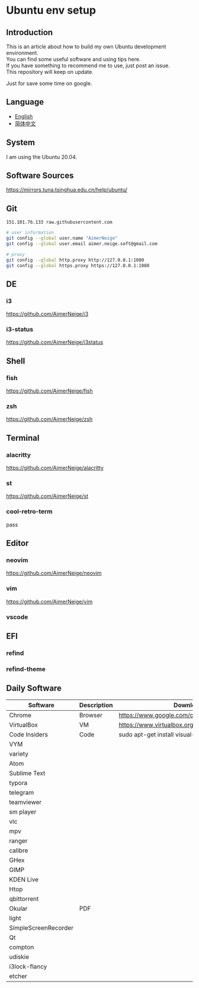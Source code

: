 # Ubuntu env setup

## Introduction

This is an article about how to build my own Ubuntu development environment.\
You can find some useful software and using tips here.\
If you have something to recommend me to use, just post an issue.\
This repository will keep on update.

Just for save some time on google.

## Language

- [English](README.md)
- [简体中文](README-CN.md)

## System

I am using the Ubuntu 20.04.

## Software Sources

<https://mirrors.tuna.tsinghua.edu.cn/help/ubuntu/>

## Git

`151.101.76.133 raw.githubusercontent.com`

```bash
# user information
git config --global user.name "AimerNeige"
git config --global user.email aimer.neige.soft@gmail.com

# proxy
git config --global http.proxy http://127.0.0.1:1080
git config --global https.proxy https://127.0.0.1:1080
```

## DE

### i3

<https://github.com/AimerNeige/i3>

### i3-status

<https://github.com/AimerNeige/i3status>

## Shell

### fish

<https://github.com/AimerNeige/fish>

### zsh

<https://github.com/AimerNeige/zsh>

## Terminal

### alacritty

<https://github.com/AimerNeige/alacritty>

### st

<https://github.com/AimerNeige/st>

### cool-retro-term

pass

## Editor

### neovim

<https://github.com/AimerNeige/neovim>

### vim

<https://github.com/AimerNeige/vim>

### vscode

## EFI

### refind

### refind-theme

## Daily Software

| Software             | Description | Download                                         |
| -------------------- | ----------- | ------------------------------------------------ |
| Chrome               | Browser     | https://www.google.com/chrome/                   |
| VirtualBox           | VM          | https://www.virtualbox.org/wiki/Linux_Downloads  |
| Code Insiders        | Code        | sudo apt-get install visual-studio-code-insiders |
| VYM                  |             |                                                  |
| variety              |             |                                                  |
| Atom                 |             |                                                  |
| Sublime Text         |             |                                                  |
| typora               |             |                                                  |
| telegram             |             |                                                  |
| teamviewer           |             |                                                  |
| sm player            |             |                                                  |
| vlc                  |             |                                                  |
| mpv                  |             |                                                  |
| ranger               |             |                                                  |
| calibre              |             |                                                  |
| GHex                 |             |                                                  |
| GIMP                 |             |                                                  |
| KDEN Live            |             |                                                  |
| Htop                 |             |                                                  |
| qbittorrent          |             |                                                  |
| Okular               | PDF         |                                                  |
| light                |             |                                                  |
| SimpleScreenRecorder |             |                                                  |
| Qt                   |             |                                                  |
| compton              |             |                                                  |
| udiskie              |             |                                                  |
| i3lock-flancy        |             |                                                  |
| etcher               |             |                                                  |


